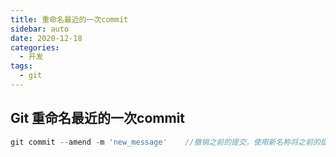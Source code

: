 ```yaml
---
title: 重命名最近的一次commit
sidebar: auto
date: 2020-12-18
categories:
  - 开发
tags:
  - git
---
```


## Git 重命名最近的一次commit

```javascript
git commit --amend -m 'new_message'    //撤销之前的提交，使用新名称将之前的提交重新commit
```

